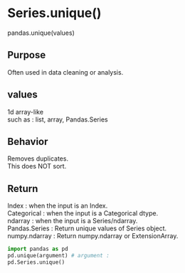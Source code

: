 # Series.unique()
pandas.unique(values)

## Purpose
Often used in data cleaning or analysis. 

## values
1d array-like  
such as : list, array, Pandas.Series

## Behavior
Removes duplicates.  
This does NOT sort.

## Return
  Index : when the input is an Index.  
  Categorical : when the input is a Categorical dtype.  
  ndarray : when the input is a Series/ndarray.  
  Pandas.Series : Return unique values of Series object.  
  numpy.ndarray : Return numpy.ndarray or ExtensionArray.  

```python
import pandas as pd
pd.unique(argument) # argument : 
pd.Series.unique()
```
